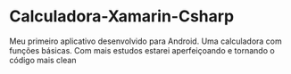 # Calculadora-Xamarin-Csharp

Meu primeiro aplicativo desenvolvido para Android. 
Uma calculadora com funções básicas.
Com mais estudos estarei aperfeiçoando e tornando o código mais clean
